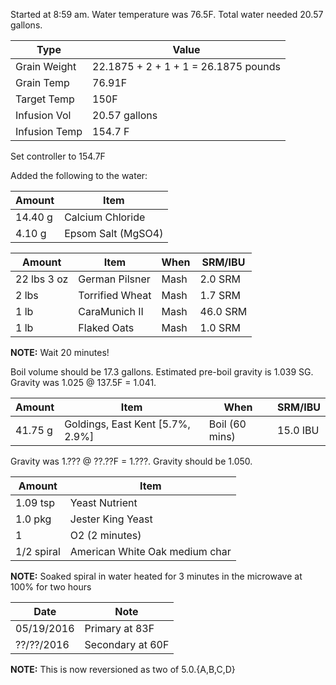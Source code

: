 Started at 8:59 am. Water temperature was 76.5F. Total water needed 20.57 gallons.

Type | Value
--- | ---
Grain Weight | 22.1875 + 2 + 1 + 1 = 26.1875 pounds
Grain Temp | 76.91F
Target Temp | 150F
Infusion Vol | 20.57 gallons
Infusion Temp | 154.7 F

Set controller to 154.7F

Added the following to the water:

Amount | Item
--- | ---
14.40 g | Calcium Chloride
4.10 g | Epsom Salt (MgSO4)

Amount | Item | When | SRM/IBU
--- | --- | --- | ---
22 lbs 3 oz | German Pilsner | Mash | 2.0 SRM
2 lbs | Torrified Wheat | Mash | 1.7 SRM
1 lb | CaraMunich II | Mash | 46.0 SRM
1 lb | Flaked Oats | Mash | 1.0 SRM

**NOTE:** Wait 20 minutes!

Boil volume should be 17.3 gallons.
Estimated pre-boil gravity is 1.039 SG. Gravity was 1.025 @ 137.5F = 1.041.

Amount | Item | When | SRM/IBU
--- | --- | --- | ---
41.75 g | Goldings, East Kent [5.7%, 2.9%] | Boil (60 mins) | 15.0 IBU

Gravity was 1.??? @ ??.??F = 1.???. Gravity should be 1.050.

Amount | Item
--- | ---
1.09 tsp | Yeast Nutrient
1.0 pkg | Jester King Yeast
1 | O2 (2 minutes)
1/2 spiral | American White Oak medium char

**NOTE:** Soaked spiral in water heated for 3 minutes in the microwave at 100% for two hours

Date | Note
--- | ---
05/19/2016 | Primary at 83F
??/??/2016 | Secondary at 60F

**NOTE:** This is now reversioned as two of 5.0.{A,B,C,D}
